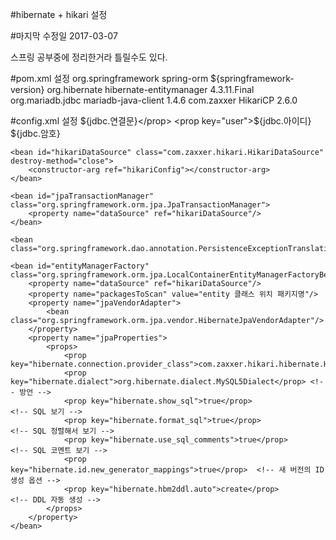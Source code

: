 #hibernate + hikari 설정

#마지막 수정일
2017-03-07

스프링 공부중에 정리한거라 틀릴수도 있다.

#pom.xml 설정
    <dependency>
        <groupId>org.springframework</groupId>
        <artifactId>spring-orm</artifactId>
        <version>${springframework-version}</version>
    </dependency>
    <!-- jpa, 하이버네이트 -->
    <dependency>
        <groupId>org.hibernate</groupId>
        <artifactId>hibernate-entitymanager</artifactId>
        <version>4.3.11.Final</version>
    </dependency>
    <!-- mariadb -->
    <dependency>
        <groupId>org.mariadb.jdbc</groupId>
        <artifactId>mariadb-java-client</artifactId>
        <version>1.4.6</version>
    </dependency>
    <!-- connection pool -->
    <dependency>
        <groupId>com.zaxxer</groupId>
        <artifactId>HikariCP</artifactId>
        <version>2.6.0</version>
    </dependency>

#config.xml 설정
    <bean id="hikariConfig" class="com.zaxxer.hikari.HikariConfig">
        <property name="maximumPoolSize" value="10"/>
        <property name="minimumIdle" value="5"/>
        <property name="poolName" value="springHikariCP" />
        <property name="connectionTestQuery" value="SELECT 1" />
        <property name="dataSourceClassName" value="org.mariadb.jdbc.MariaDbDataSource" />
        <property name="dataSourceProperties">
            <props>
                <prop key="url">${jdbc.연결문}</prop>
                <prop key="user">${jdbc.아이디}</prop>
                <prop key="password">${jdbc.암호}</prop>
            </props>
        </property>
    </bean>

    <bean id="hikariDataSource" class="com.zaxxer.hikari.HikariDataSource" destroy-method="close">
        <constructor-arg ref="hikariConfig"></constructor-arg>
    </bean>

    <bean id="jpaTransactionManager" class="org.springframework.orm.jpa.JpaTransactionManager">
        <property name="dataSource" ref="hikariDataSource"/>
    </bean>

    <bean class="org.springframework.dao.annotation.PersistenceExceptionTranslationPostProcessor"/>

    <bean id="entityManagerFactory" class="org.springframework.orm.jpa.LocalContainerEntityManagerFactoryBean">
        <property name="dataSource" ref="hikariDataSource"/>
        <property name="packagesToScan" value="entity 클래스 위치 패키지명"/>
        <property name="jpaVendorAdapter">
            <bean class="org.springframework.orm.jpa.vendor.HibernateJpaVendorAdapter"/>
        </property>
        <property name="jpaProperties">
            <props>
                <prop key="hibernate.connection.provider_class">com.zaxxer.hikari.hibernate.HikariConnectionProvider</prop>
                <prop key="hibernate.dialect">org.hibernate.dialect.MySQL5Dialect</prop> <!-- 방언 -->
                <prop key="hibernate.show_sql">true</prop>                   <!-- SQL 보기 -->
                <prop key="hibernate.format_sql">true</prop>                 <!-- SQL 정렬해서 보기 -->
                <prop key="hibernate.use_sql_comments">true</prop>           <!-- SQL 코멘트 보기 -->
                <prop key="hibernate.id.new_generator_mappings">true</prop>  <!-- 새 버전의 ID 생성 옵션 -->
                <prop key="hibernate.hbm2ddl.auto">create</prop>             <!-- DDL 자동 생성 -->
            </props>
        </property>
    </bean>